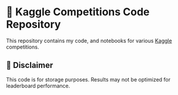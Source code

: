 # 📂 Kaggle Competitions Code Repository

This repository contains my code, and notebooks for various [Kaggle](https://www.kaggle.com) competitions.

## 🚧 Disclaimer

This code is for storage purposes. Results may not be optimized for leaderboard performance.
